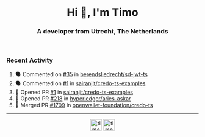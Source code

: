<h1 align="center">Hi 👋, I'm Timo</h1>
<h3 align="center">A developer from Utrecht, The Netherlands</h3>
<br/>
<!-- https://github.com/rahuldkjain/github-profile-readme-generator --!>

<!--  <p align="left"><img src="https://github-readme-stats.vercel.app/api?username=timoglastra&show_icons=true&count_private=true&" alt="timoglastra" /></p> --!>

<!--
Github language stats
<p align="left"><img src="https://github-readme-stats.vercel.app/api/top-langs/?username=timoglastra&layout=compact" alt="timoglastra" /><p>
-->

<!-- Codestats language stats -->
<!-- <p align="left"><img src="https://codestats-readme.vercel.app/api/top-langs/?username=timoglastra&layout=compact&language_count=12" alt="timoglastra" /><p>    --!>
  
<h3>Recent Activity</h3>

<!--START_SECTION:activity-->
1. 🗣 Commented on [#35](https://github.com/berendsliedrecht/sd-jwt-ts/pull/35#issuecomment-1914314617) in [berendsliedrecht/sd-jwt-ts](https://github.com/berendsliedrecht/sd-jwt-ts)
2. 🗣 Commented on [#1](https://github.com/sairanjit/credo-ts-examples/pull/1#issuecomment-1914055729) in [sairanjit/credo-ts-examples](https://github.com/sairanjit/credo-ts-examples)
3. 💪 Opened PR [#1](https://github.com/sairanjit/credo-ts-examples/pull/1) in [sairanjit/credo-ts-examples](https://github.com/sairanjit/credo-ts-examples)
4. 💪 Opened PR [#218](https://github.com/hyperledger/aries-askar/pull/218) in [hyperledger/aries-askar](https://github.com/hyperledger/aries-askar)
5. 🎉 Merged PR [#1709](https://github.com/openwallet-foundation/credo-ts/pull/1709) in [openwallet-foundation/credo-ts](https://github.com/openwallet-foundation/credo-ts)
<!--END_SECTION:activity-->

---

<p align="center">
<a href="https://twitter.com/timoglastra" target="blank"><img align="center" src="https://cdn.jsdelivr.net/npm/simple-icons@3.0.1/icons/twitter.svg" alt="timoglastra" height="30" width="30" /></a>
<a href="https://linkedin.com/in/timoglastra" target="blank"><img align="center" src="https://cdn.jsdelivr.net/npm/simple-icons@3.0.1/icons/linkedin.svg" alt="timoglastra" height="30" width="30" /></a>
</p>



